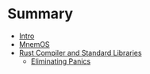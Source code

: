 # Summary

- [Intro](./intro.md)
- [MnemOS](./mnemos/intro.md)
- [Rust Compiler and Standard Libraries](./rust-lang/intro.md)
    - [Eliminating Panics](./rust-lang/no-panics.md)
